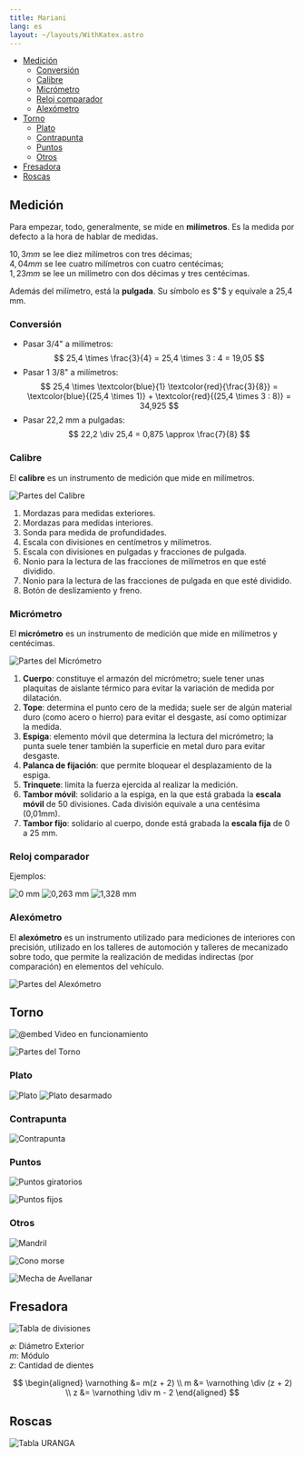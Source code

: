 ```yaml
---
title: Mariani
lang: es
layout: ~/layouts/WithKatex.astro
---
```


- [Medición](#medición)
  - [Conversión](#conversión)
  - [Calibre](#calibre)
  - [Micrómetro](#micrómetro)
  - [Reloj comparador](#reloj-comparador)
  - [Alexómetro](#alexómetro)
- [Torno](#torno)
  - [Plato](#plato)
  - [Contrapunta](#contrapunta)
  - [Puntos](#puntos)
  - [Otros](#otros)
- [Fresadora](#fresadora)
- [Roscas](#roscas)

## Medición

Para empezar, todo, generalmente, se mide en **milímetros**. Es la medida por defecto a la hora de hablar de medidas.

$10,3\unit{mm}$ se lee diez milímetros con tres décimas;  
$4,04\unit{mm}$ se lee cuatro milímetros con cuatro centécimas;  
$1,23\unit{mm}$ se lee un milímetro con dos décimas y tres centécimas.  

Además del milímetro, está la **pulgada**. Su símbolo es $"$ y equivale a 25,4 mm.

### Conversión
- Pasar 3/4" a milímetros:
$$
25,4 \times \frac{3}{4} = 25,4 \times 3 : 4 = 19,05
$$
- Pasar 1 3/8" a milímetros:
$$
25,4 \times \textcolor{blue}{1} \textcolor{red}{\frac{3}{8}} = \textcolor{blue}{(25,4 \times 1)} + \textcolor{red}{(25,4 \times 3 : 8)} = 34,925
$$
- Pasar 22,2 mm a pulgadas:
$$
22,2 \div 25,4 = 0,875 \approx \frac{7}{8}
$$

### Calibre
El **calibre** es un instrumento de medición que mide en milímetros.

![Partes del Calibre](/images/docs/mariani/partes-del-calibre.svg)

1. Mordazas para medidas exteriores.
2. Mordazas para medidas interiores.
3. Sonda para medida de profundidades.
4. Escala con divisiones en centímetros y milímetros.
5. Escala con divisiones en pulgadas y fracciones de pulgada.
6. Nonio para la lectura de las fracciones de milímetros en que esté dividido.
7. Nonio para la lectura de las fracciones de pulgada en que esté dividido.
8. Botón de deslizamiento y freno.

### Micrómetro
El **micrómetro** es un instrumento de medición que mide en milímetros y centécimas.

![Partes del Micrómetro](/images/docs/mariani/partes-del-micrometro.svg)

1. **Cuerpo**: constituye el armazón del micrómetro; suele tener unas plaquitas de aislante térmico para evitar la variación de medida por dilatación.
2. **Tope**: determina el punto cero de la medida; suele ser de algún material duro (como acero o hierro) para evitar el desgaste, así como optimizar la medida.
3. **Espiga**: elemento móvil que determina la lectura del micrómetro; la punta suele tener también la superficie en metal duro para evitar desgaste.
4. **Palanca de fijación**: que permite bloquear el desplazamiento de la espiga.
5. **Trinquete**: limita la fuerza ejercida al realizar la medición.
6. **Tambor móvil**: solidario a la espiga, en la que está grabada la **escala móvil** de 50 divisiones. Cada división equivale a una centésima (0,01mm).
7. **Tambor fijo**: solidario al cuerpo, donde está grabada la **escala fija** de 0 a 25 mm.

### Reloj comparador
Ejemplos:

![0 mm](/images/docs/mariani/0-mm.svg)
![0,263 mm](/images/docs/mariani/0263-mm.svg)
![1,328 mm](/images/docs/mariani/1328-mm.svg)

### Alexómetro
El **alexómetro** es un instrumento utilizado para mediciones de interiores con precisión, utilizado en los talleres de automoción y talleres de mecanizado sobre todo, que permite la realización de medidas indirectas (por comparación) en elementos del vehículo.

![Partes del Alexómetro](/images/docs/mariani/alexometro.png)



## Torno
![@embed Video en funcionamiento](https://youtube.com/embed/8MYCtjxKyNs)

![Partes del Torno](/images/docs/mariani/partes-del-torno.jpeg)

### Plato
![Plato](http://swedmaq.cl/5049/plato-torno-k11-250mm-3-garras-universal.jpg)
![Plato desarmado](/images/docs/mariani/plato-desarmado.gif)

### Contrapunta
![Contrapunta](/images/docs/mariani/contrapunta.jpeg)

### Puntos
![Puntos giratorios](/images/docs/mariani/puntos-giratorios.jpg)

![Puntos fijos](/images/docs/mariani/puntos-fijos.jpeg)

### Otros
![Mandril](/images/docs/mariani/mandril.jpeg)

![Cono morse](/images/docs/mariani/cono-morse.jpeg)

![Mecha de Avellanar](/images/docs/mariani/mecha-de-avellanar.jpeg)



## Fresadora
![Tabla de divisiones](/images/docs/mariani/calculos.jpg)

$\varnothing$: Diámetro Exterior  
$m$: Módulo  
$z$: Cantidad de dientes

$$
\begin{aligned}
\varnothing &= m(z + 2) \\
m &= \varnothing \div (z + 2) \\
z &= \varnothing \div m - 2
\end{aligned}
$$

## Roscas

![Tabla URANGA](/images/docs/mariani/tabla-uranga.jpeg)